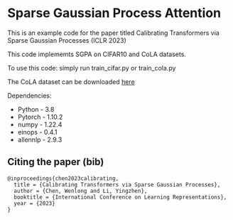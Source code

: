 # Sparse Gaussian Process Attention
This is an example code for the paper titled Calibrating Transformers via Sparse Gaussian Processes (ICLR 2023)

This code implememts SGPA on CIFAR10 and CoLA datasets.

To use this code: simply run train_cifar.py or train_cola.py

The CoLA dataset can be downloaded [here](https://nyu-mll.github.io/CoLA/)

Dependencies:
- Python - 3.8
- Pytorch - 1.10.2
- numpy - 1.22.4
- einops - 0.4.1
- allennlp - 2.9.3

## Citing the paper (bib)
```
@inproceedings{chen2023calibrating,
  title = {Calibrating Transformers via Sparse Gaussian Processes},
  author = {Chen, Wenlong and Li, Yingzhen},
  booktitle = {International Conference on Learning Representations},
  year = {2023}
}
```
